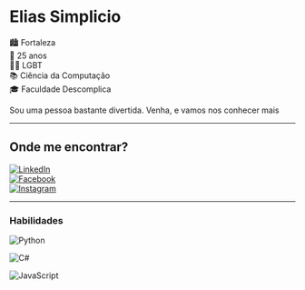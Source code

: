 # Elias Simplicio 
 🏙️ Fortaleza   
 🎉 25 anos  
 🏳️‍🌈 LGBT  
 📚 Ciência da Computação   
 🎓 Faculdade Descomplica  
 
 Sou uma pessoa bastante divertida. Venha, e vamos nos conhecer mais
***
 ## Onde me encontrar?  
 [![LinkedIn](https://img.shields.io/badge/LinkedIn-000?style=for-the-badge&logo=linkedin&logoColor=0E76A8)](www.linkedin.com/in/elias-simplicio-2202b9123)  
 [![Facebook](https://img.shields.io/badge/Facebook-000?style=for-the-badge&logo=facebook)](https://www.facebook.com/elias.simplicio.9)  
 [![Instagram](https://img.shields.io/badge/Instagram-000?style=for-the-badge&logo=instagram)](https://www.instagram.com/eliassimplicio123/)
***
### Habilidades
![Python](https://img.shields.io/badge/Python-000?style=for-the-badge&logo=python)   

![C#](https://img.shields.io/badge/C%23-000?style=for-the-badge&logo=c-sharp&logoColor=823085)

![JavaScript](https://img.shields.io/badge/JavaScript-000?style=for-the-badge&logo=javascript)
